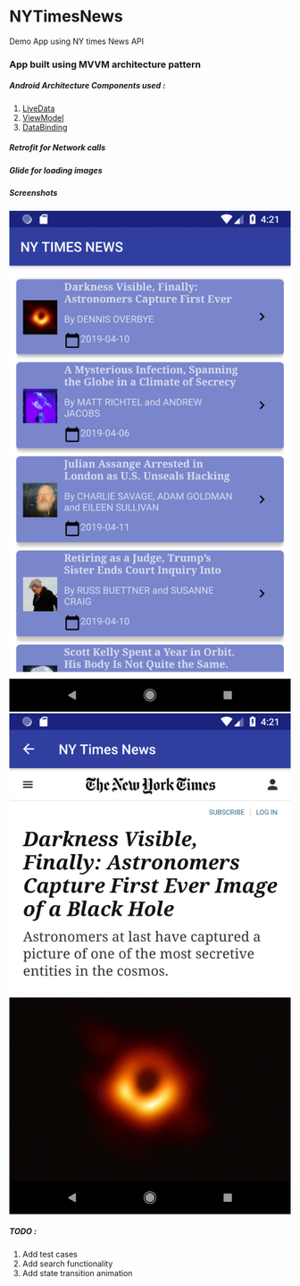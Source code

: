 # NYTimesNews
Demo App using NY times News API 

### App built using MVVM architecture pattern

##### Android Architecture Components used :
1. [LiveData](https://developer.android.com/topic/libraries/architecture/livedata)
2. [ViewModel](https://developer.android.com/topic/libraries/architecture/viewmodel)
3. [DataBinding](https://developer.android.com/topic/libraries/data-binding)

##### Retrofit for Network calls
##### Glide for loading images

##### Screenshots
![alt text](https://github.com/rashidaattar/NYTimesNews/blob/master/app/src/main/res/screenshots/Screenshot_1555330958.png "Screenshot 1")
![alt text](https://github.com/rashidaattar/NYTimesNews/blob/master/app/src/main/res/screenshots/Screenshot_1555330965.png "Screenshot 2")

##### TODO :
1. Add test cases
2. Add search functionality
3. Add state transition animation